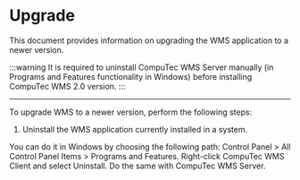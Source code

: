 # Upgrade

This document provides information on upgrading the WMS application to a newer version.

:::warning
It is required to uninstall CompuTec WMS Server manually (in Programs and Features functionality in Windows) before installing CompuTec WMS 2.0 version.
:::

---

To upgrade WMS to a newer version, perform the following steps:

1. Uninstall the WMS application currently installed in a system.

  You can do it in Windows by choosing the following path: Control Panel > All Control Panel Items > Programs and Features. Right-click CompuTec WMS Client and select Uninstall. Do the same with CompuTec WMS Server.

  